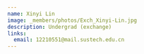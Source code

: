 ```yaml
---
name: Xinyi Lin
image: _members/photos/Exch_Xinyi-Lin.jpg
description: Undergrad (exchange)
links:
  email: 12210551@mail.sustech.edu.cn
---
```


